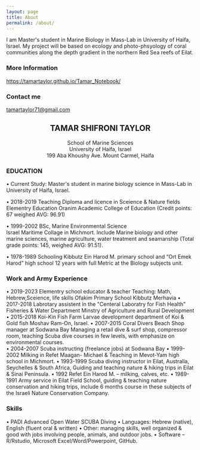 ```yaml
---
layout: page
title: About
permalink: /about/
---
```


I am Master's student in Marine Biology in Mass-Lab in University of Haifa, Israel. 
My project will be based on ecology and photo-phsyology of coral communities along the depth gradient in the northern Red Sea reefs of Eilat. 
 

### More Information

https://tamartaylor.github.io/Tamar_Notebook/

### Contact me

[tamartaylor71@gmail.com](tamartaylor71@gmail.com)


## <center>TAMAR SHIFRONI TAYLOR</center>
<center>School of Marine Sciences</center>
<center>University of Haifa, Israel</center>
<center>199 Aba Khoushy Ave. Mount Carmel, Haifa</center>


### EDUCATION

• Current Study:  Master's student in marine biology science in Mass-Lab in University of Haifa, Israel.

• 2018-2019 Teaching Diploma and licence in Sceience & Nature fields
Elementry Education
Oranim Academic College of Education
(Credit points: 67 weighed AVG: 96.91) 

• 1999-2002	BSc, Marine Environmental Science  
Israel Maritime Collage in Michmort.
Include Marine biology and other marine sciences, marine agriculture, water treatment and seamanship 
(Total grade points: 145, weighed AVG: 91.51).  

• 1978-1989	Schooling
Kibbutz Ein Harod M. primary school and “Ort Emek Harod” high school 
12 years with full Metric at the Biology subjects unit.  

### Work and Army Experience

• 2019-2023 Elementry school educator & teacher
Teaching: Math, Hebrew,Sceience, life skills
Ofakim Primary School
Kibbutz Merhavia
• 2017-2018 Labrotary assistent in the "Centeral Laboratry for Fish Health"
Fisheries & Water Department 
Minstry of Agriculture and Rural Development
• 2015-2018 Koi-Kin Fish Farm 
Larvae development department of Koi & Gold fish
Moshav Ram-On, Israel.
• 2007-2015 Coral Divers Beach Shop manager at Sodwana Bay
Managing a retail dive & surf shop, compressor room, teaching Scuba dive courses in few levels, with emphasize on environmental courses.  
•	2004-2007 Scuba instructing (freelance jobs) at Sodwana Bay
•	1999-2002 Milking in Refet Maagan- Michael & Teaching in Mevot-Yam high school in Michmort.
•	1993-1999 Scuba diving instructor in Eilat, Australia, Seychelles & South Africa,
Guiding and teaching nature & hiking trips in Eilat & Sinai Peninsula. 
•	1992 Refet Ein Harod M. – milking, calves, etc. 
•	1989-1991 Army service in Eilat Field School, guiding & teaching nature conservation and hiking trips, include 6 months course in these subjects of the Israeli Nature Conservation Company. 

### Skills

•	PADI Advanced Open Water SCUBA Diving
• Languages: Hebrew (native), English (fluent oral & written)
•	Other: managing skills, well organized & good with jobs involving people, animals, and outdoor jobs.
•   Software – R/Rstudio, Microsoft Excel/Word/Powerpoint, GitHub.


